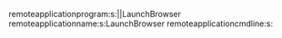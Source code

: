 remoteapplicationprogram:s:||LaunchBrowser
remoteapplicationname:s:LaunchBrowser
remoteapplicationcmdline:s:

